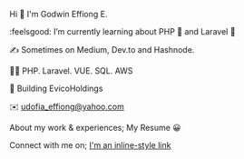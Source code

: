       
         
Hi 👋 I'm Godwin Effiong E.

:feelsgood:  I’m currently learning about PHP 🐘 and Laravel 💙

✍️  Sometimes on Medium, Dev.to and Hashnode.

👨‍💻  PHP. Laravel. VUE. SQL. AWS

🦄  Building EvicoHoldings

✉️  udofia_effiong@yahoo.com

About my work & experiences; My Resume :grinning:


Connect with me on;
[I'm an inline-style link](https://www.linkedin/in/kokogee.com)
